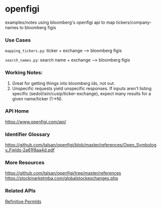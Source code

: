 # openfigi
examples/notes using bloomberg's openfigi api to map tickers/company-names to bloomberg figis

### Use Cases
`mapping_tickers.py`: ticker + exchange --> bloomberg figis

`search_names.py`: search name + exchange --> bloomberg figis

### Working Notes:
1. Great for getting things into bloomberg ids, not out.
2. Unspecific requests yield unspecific responses. If inputs aren't listing specific (sedol/isin/cusip/ticker-exchange), expect many results for a given name/ticker (1->N).

### API Home
https://www.openfigi.com/api/

### Identifier Glossary
https://github.com/talsan/openfigi/blob/master/references/Open_Symbology_Fields-2a61f8aa4d.pdf

### More Resources
https://github.com/talsan/openfigi/tree/master/references
https://stockmarketmba.com/globalstockexchanges.php

### Related APIs
[Refinitive PermIds](https://developers.refinitiv.com/en/api-catalog/open-perm-id/permid-record-matching-restful-api)
